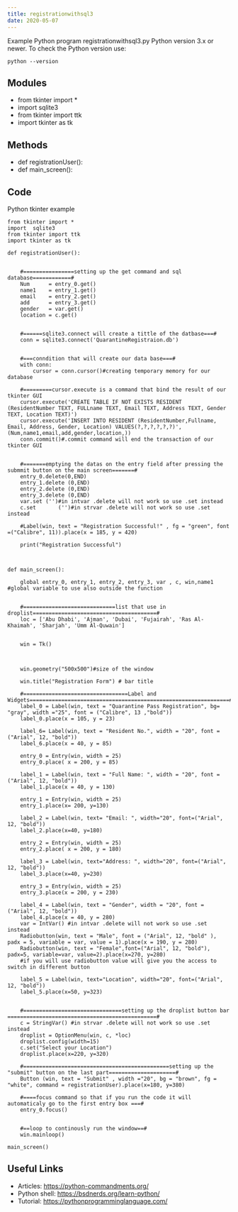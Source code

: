 ```yaml
---
title: registrationwithsql3
date: 2020-05-07
---
```

Example Python program registrationwithsql3.py
Python version 3.x or newer.
To check the Python version use:

    python --version

## Modules

* from tkinter import *
* import  sqlite3
* from tkinter import ttk
* import tkinter as tk

## Methods

* def registrationUser():
* def main_screen():

## Code

Python tkinter example

    from tkinter import *
    import  sqlite3
    from tkinter import ttk
    import tkinter as tk
    
    def registrationUser():
    
    
        #================setting up the get command and sql database============#
        Num      = entry_0.get()
        name1    = entry_1.get()
        email    = entry_2.get()
        add      = entry_3.get()
        gender   = var.get()
        location = c.get()
    
    
        #======sqlite3.connect will create a tittle of the datbase===#
        conn = sqlite3.connect('QuarantineRegistraion.db')
    
    
        #===conndition that will create our data base===#
        with conn:
            cursor = conn.cursor()#creating temporary memory for our database
    
        #=========cursor.execute is a command that bind the result of our tkinter GUI
        cursor.execute('CREATE TABLE IF NOT EXISTS RESIDENT (ResidentNumber TEXT, FULLname TEXT, Email TEXT, Address TEXT, Gender TEXT, Location TEXT)')
        cursor.execute('INSERT INTO RESIDENT (ResidentNumber,Fullname, Email, Address, Gender, Location) VALUES(?,?,?,?,?,?)', (Num,name1,email,add,gender,location,))
        conn.commit()#.commit command will end the transaction of our tkinter GUI
    
    
        #=======emptying the datas on the entry field after pressing the submmit button on the main screen=======#
        entry_0.delete(0,END)
        entry_1.delete (0,END)
        entry_2.delete (0,END)
        entry_3.delete (0,END)
        var.set ('')#in intvar .delete will not work so use .set instead
        c.set       ('')#in strvar .delete will not work so use .set instead
    
        #Label(win, text = "Registration Successful!" , fg = "green", font =("Calibre", 11)).place(x = 185, y = 420)
    
        print("Registration Successful")
    
    
    
    def main_screen():
    
        global entry_0, entry_1, entry_2, entry_3, var , c, win,name1 #global variable to use also outside the function
    
    
        #=============================list that use in droplist=======================================#
        loc = ['Abu Dhabi', 'Ajman', 'Dubai', 'Fujairah', 'Ras Al-Khaimah', 'Sharjah', 'Umm Al-Quwain']
    
    
        win = Tk()
    
    
    
        win.geometry("500x500")#size of the window
    
        win.title("Registration Form") # bar title
    
        #=================================Label and Widgets===============================================================#
        label_0 = Label(win, text = "Quarantine Pass Registration", bg= "gray", width ="25", font = ("Calibre", 13 ,"bold"))
        label_0.place(x = 105, y = 23)
    
        label_6= Label(win, text = "Resident No.", width = "20", font = ("Arial", 12, "bold"))
        label_6.place(x = 40, y = 85)
    
        entry_0 = Entry(win, width = 25)
        entry_0.place( x = 200, y = 85)
    
        label_1 = Label(win, text = "Full Name: ", width = "20", font = ("Arial", 12, "bold"))
        label_1.place(x = 40, y = 130)
    
        entry_1 = Entry(win, width = 25)
        entry_1.place(x= 200, y=130)
    
        label_2 = Label(win, text= "Email: ", width="20", font=("Arial", 12, "bold"))
        label_2.place(x=40, y=180)
    
        entry_2 = Entry(win, width = 25)
        entry_2.place( x = 200, y = 180)
    
        label_3 = Label(win, text="Address: ", width="20", font=("Arial", 12, "bold"))
        label_3.place(x=40, y=230)
    
        entry_3 = Entry(win, width = 25)
        entry_3.place(x = 200, y = 230)
    
        label_4 = Label(win, text = "Gender", width = "20", font = ("Arial", 12, "bold"))
        label_4.place(x = 40, y = 280)
        var = IntVar() #in intvar .delete will not work so use .set instead
        Radiobutton(win, text = "Male", font = ("Arial", 12, "bold" ), padx = 5, variable = var, value = 1).place(x = 190, y = 280)
        Radiobutton(win, text = "Female",font=("Arial", 12, "bold"), padx=5, variable=var, value=2).place(x=270, y=280)
        #if you will use radiobutton value will give you the access to switch in different button
    
        label_5 = Label(win, text="Location", width="20", font=("Arial", 12, "bold"))
        label_5.place(x=50, y=323)
    
    
        #===============================setting up the droplist button bar ===============================================#
        c = StringVar() #in strvar .delete will not work so use .set instead
        droplist = OptionMenu(win, c, *loc)
        droplist.config(width=15)
        c.set("Select your Location")
        droplist.place(x=220, y=320)
    
        #==============================================setting up the "submit" button on the last part=====================#
        Button (win, text = "Submit" , width ="20", bg = "brown", fg = "white", command = registrationUser).place(x=180, y=380)
    
        #====focus command so that if you run the code it will automaticaly go to the first entry box ===#
        entry_0.focus()
    
    
        #==loop to continously run the window==#
        win.mainloop()
    
    main_screen()

## Useful Links

- Articles: https://python-commandments.org/
- Python shell: https://bsdnerds.org/learn-python/
- Tutorial: https://pythonprogramminglanguage.com/

